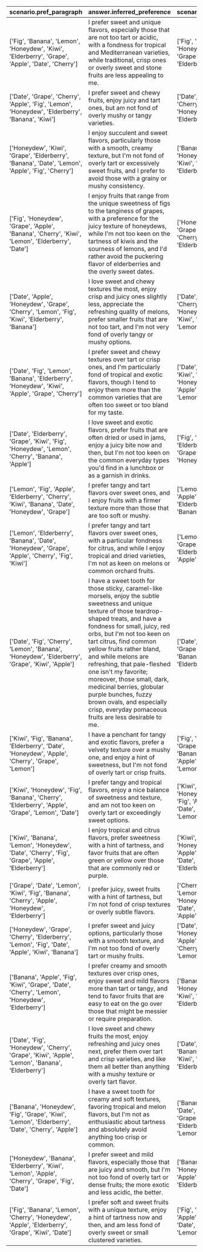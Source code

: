 | scenario.pref_paragraph | answer.inferred_preference | scenario.true_preference | answer.distance |
|--|--|--|--|
| ['Fig', 'Banana', 'Lemon', 'Honeydew', 'Kiwi', 'Elderberry', 'Grape', 'Apple', 'Date', 'Cherry'] | I prefer sweet and unique flavors, especially those that are not too tart or acidic, with a fondness for tropical and Mediterranean varieties, while traditional, crisp ones or overly sweet and stone fruits are less appealing to me. | ['Fig', 'Banana', 'Date', 'Honeydew', 'Kiwi', 'Grape', 'Apple', 'Cherry', 'Elderberry', 'Lemon'] | 5 |
| ['Date', 'Grape', 'Cherry', 'Apple', 'Fig', 'Lemon', 'Honeydew', 'Elderberry', 'Banana', 'Kiwi'] | I prefer sweet and chewy fruits, enjoy juicy and tart ones, but am not fond of overly mushy or tangy varieties. | ['Date', 'Fig', 'Grape', 'Cherry', 'Apple', 'Kiwi', 'Honeydew', 'Banana', 'Elderberry', 'Lemon'] | 6 |
| ['Honeydew', 'Kiwi', 'Grape', 'Elderberry', 'Banana', 'Date', 'Lemon', 'Apple', 'Fig', 'Cherry'] | I enjoy succulent and sweet flavors, particularly those with a smooth, creamy texture, but I'm not fond of overly tart or excessively sweet fruits, and I prefer to avoid those with a grainy or mushy consistency. | ['Banana', 'Date', 'Fig', 'Honeydew', 'Grape', 'Kiwi', 'Apple', 'Cherry', 'Elderberry', 'Lemon'] | 10 |
| ['Fig', 'Honeydew', 'Grape', 'Apple', 'Banana', 'Cherry', 'Kiwi', 'Lemon', 'Elderberry', 'Date'] | I enjoy fruits that range from the unique sweetness of figs to the tanginess of grapes, with a preference for the juicy texture of honeydews, while I'm not too keen on the tartness of kiwis and the sourness of lemons, and I'd rather avoid the puckering flavor of elderberries and the overly sweet dates. | ['Honeydew', 'Fig', 'Grape', 'Apple', 'Banana', 'Cherry', 'Kiwi', 'Lemon', 'Elderberry', 'Date'] | 2 |
| ['Date', 'Apple', 'Honeydew', 'Grape', 'Cherry', 'Lemon', 'Fig', 'Kiwi', 'Elderberry', 'Banana'] | I love sweet and chewy textures the most, enjoy crisp and juicy ones slightly less, appreciate the refreshing quality of melons, prefer smaller fruits that are not too tart, and I'm not very fond of overly tangy or mushy options. | ['Date', 'Fig', 'Grape', 'Cherry', 'Apple', 'Honeydew', 'Banana', 'Kiwi', 'Elderberry', 'Lemon'] | 6 |
| ['Date', 'Fig', 'Lemon', 'Banana', 'Elderberry', 'Honeydew', 'Kiwi', 'Apple', 'Grape', 'Cherry'] | I prefer sweet and chewy textures over tart or crisp ones, and I'm particularly fond of tropical and exotic flavors, though I tend to enjoy them more than the common varieties that are often too sweet or too bland for my taste. | ['Date', 'Fig', 'Banana', 'Kiwi', 'Grape', 'Honeydew', 'Cherry', 'Apple', 'Elderberry', 'Lemon'] | 6 |
| ['Date', 'Elderberry', 'Grape', 'Kiwi', 'Fig', 'Honeydew', 'Lemon', 'Cherry', 'Banana', 'Apple'] | I love sweet and exotic flavors, prefer fruits that are often dried or used in jams, enjoy a juicy bite now and then, but I'm not too keen on the common everyday types you'd find in a lunchbox or as a garnish in drinks. | ['Fig', 'Date', 'Kiwi', 'Elderberry', 'Cherry', 'Grape', 'Apple', 'Banana', 'Honeydew', 'Lemon'] | 8 |
| ['Lemon', 'Fig', 'Apple', 'Elderberry', 'Cherry', 'Kiwi', 'Banana', 'Date', 'Honeydew', 'Grape'] | I prefer tangy and tart flavors over sweet ones, and I enjoy fruits with a firmer texture more than those that are too soft or mushy. | ['Lemon', 'Kiwi', 'Cherry', 'Apple', 'Grape', 'Elderberry', 'Honeydew', 'Banana', 'Fig', 'Date'] | 8 |
| ['Lemon', 'Elderberry', 'Banana', 'Date', 'Honeydew', 'Grape', 'Apple', 'Cherry', 'Fig', 'Kiwi'] | I prefer tangy and tart flavors over sweet ones, with a particular fondness for citrus, and while I enjoy tropical and dried varieties, I'm not as keen on melons or common orchard fruits. | ['Lemon', 'Kiwi', 'Cherry', 'Grape', 'Date', 'Fig', 'Elderberry', 'Banana', 'Apple', 'Honeydew'] | 9 |
| ['Date', 'Fig', 'Cherry', 'Lemon', 'Banana', 'Honeydew', 'Elderberry', 'Grape', 'Kiwi', 'Apple'] | I have a sweet tooth for those sticky, caramel-like morsels, enjoy the subtle sweetness and unique texture of those teardrop-shaped treats, and have a fondness for small, juicy, red orbs, but I'm not too keen on tart citrus, find common yellow fruits rather bland, and while melons are refreshing, that pale-fleshed one isn't my favorite; moreover, those small, dark, medicinal berries, globular purple bunches, fuzzy brown ovals, and especially crisp, everyday pomaceous fruits are less desirable to me. | ['Date', 'Fig', 'Cherry', 'Grape', 'Kiwi', 'Apple', 'Banana', 'Honeydew', 'Elderberry', 'Lemon'] | 6 |
| ['Kiwi', 'Fig', 'Banana', 'Elderberry', 'Date', 'Honeydew', 'Apple', 'Cherry', 'Grape', 'Lemon'] | I have a penchant for tangy and exotic flavors, prefer a velvety texture over a mushy one, and enjoy a hint of sweetness, but I'm not fond of overly tart or crisp fruits. | ['Fig', 'Kiwi', 'Date', 'Grape', 'Honeydew', 'Banana', 'Cherry', 'Apple', 'Elderberry', 'Lemon'] | 7 |
| ['Kiwi', 'Honeydew', 'Fig', 'Banana', 'Cherry', 'Elderberry', 'Apple', 'Grape', 'Lemon', 'Date'] | I prefer tangy and tropical flavors, enjoy a nice balance of sweetness and texture, and am not too keen on overly tart or exceedingly sweet options. | ['Kiwi', 'Banana', 'Honeydew', 'Grape', 'Fig', 'Apple', 'Cherry', 'Date', 'Elderberry', 'Lemon'] | 7 |
| ['Kiwi', 'Banana', 'Lemon', 'Honeydew', 'Date', 'Cherry', 'Fig', 'Grape', 'Apple', 'Elderberry'] | I enjoy tropical and citrus flavors, prefer sweetness with a hint of tartness, and favor fruits that are often green or yellow over those that are commonly red or purple. | ['Kiwi', 'Banana', 'Honeydew', 'Lemon', 'Apple', 'Grape', 'Fig', 'Date', 'Cherry', 'Elderberry'] | 6 |
| ['Grape', 'Date', 'Lemon', 'Kiwi', 'Fig', 'Banana', 'Cherry', 'Apple', 'Honeydew', 'Elderberry'] | I prefer juicy, sweet fruits with a hint of tartness, but I'm not fond of crisp textures or overly subtle flavors. | ['Cherry', 'Kiwi', 'Grape', 'Lemon', 'Fig', 'Honeydew', 'Banana', 'Date', 'Elderberry', 'Apple'] | 9 |
| ['Honeydew', 'Grape', 'Cherry', 'Elderberry', 'Lemon', 'Fig', 'Date', 'Apple', 'Kiwi', 'Banana'] | I prefer sweet and juicy options, particularly those with a smooth texture, and I'm not too fond of overly tart or mushy fruits. | ['Date', 'Grape', 'Honeydew', 'Banana', 'Apple', 'Fig', 'Kiwi', 'Cherry', 'Elderberry', 'Lemon'] | 8 |
| ['Banana', 'Apple', 'Fig', 'Kiwi', 'Grape', 'Date', 'Cherry', 'Lemon', 'Honeydew', 'Elderberry'] | I prefer creamy and smooth textures over crisp ones, enjoy sweet and mild flavors more than tart or tangy, and tend to favor fruits that are easy to eat on the go over those that might be messier or require preparation. | ['Banana', 'Date', 'Fig', 'Honeydew', 'Grape', 'Kiwi', 'Apple', 'Cherry', 'Elderberry', 'Lemon'] | 7 |
| ['Date', 'Fig', 'Honeydew', 'Cherry', 'Grape', 'Kiwi', 'Apple', 'Lemon', 'Banana', 'Elderberry'] | I love sweet and chewy fruits the most, enjoy refreshing and juicy ones next, prefer them over tart and crisp varieties, and like them all better than anything with a mushy texture or overly tart flavor. | ['Date', 'Fig', 'Grape', 'Banana', 'Honeydew', 'Kiwi', 'Apple', 'Cherry', 'Elderberry', 'Lemon'] | 6 |
| ['Banana', 'Honeydew', 'Fig', 'Grape', 'Kiwi', 'Lemon', 'Elderberry', 'Date', 'Cherry', 'Apple'] | I have a sweet tooth for creamy and soft textures, favoring tropical and melon flavors, but I'm not as enthusiastic about tartness and absolutely avoid anything too crisp or common. | ['Banana', 'Honeydew', 'Date', 'Fig', 'Kiwi', 'Grape', 'Cherry', 'Elderberry', 'Apple', 'Lemon'] | 7 |
| ['Honeydew', 'Banana', 'Elderberry', 'Kiwi', 'Lemon', 'Apple', 'Cherry', 'Grape', 'Fig', 'Date'] | I prefer sweet and mild flavors, especially those that are juicy and smooth, but I'm not too fond of overly tart or dense fruits; the more exotic and less acidic, the better. | ['Banana', 'Date', 'Fig', 'Honeydew', 'Grape', 'Apple', 'Kiwi', 'Cherry', 'Elderberry', 'Lemon'] | 9 |
| ['Fig', 'Banana', 'Lemon', 'Cherry', 'Honeydew', 'Apple', 'Elderberry', 'Grape', 'Kiwi', 'Date'] | I prefer soft and sweet fruits with a unique texture, enjoy a hint of tartness now and then, and am less fond of overly sweet or small clustered varieties. | ['Fig', 'Kiwi', 'Banana', 'Apple', 'Honeydew', 'Date', 'Cherry', 'Grape', 'Lemon', 'Elderberry'] | 7 |
